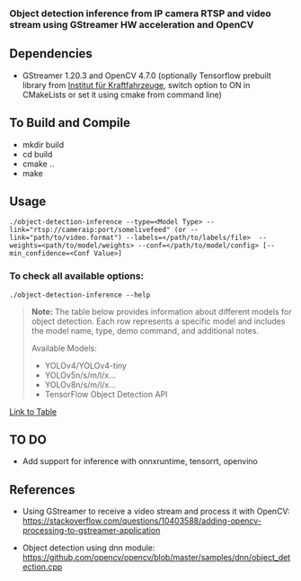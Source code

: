 ### Object detection inference from IP camera RTSP and video stream using GStreamer HW acceleration and OpenCV

##  Dependencies
* GStreamer 1.20.3 and OpenCV 4.7.0 (optionally Tensorflow prebuilt library from [
Institut für Kraftfahrzeuge](https://github.com/ika-rwth-aachen/libtensorflow_cc), switch option to ON in CMakeLists or set it using cmake from command line)

## To Build and Compile  
* mkdir build
* cd build
* cmake ..
* make

## Usage
```
./object-detection-inference --type=<Model Type> --link="rtsp://cameraip:port/somelivefeed" (or --link="path/to/video.format") --labels=</path/to/labels/file>  --weights=<path/to/model/weights> --conf=</path/to/model/config> [--min_confidence=<Conf Value>] 
``` 
### To check all available options:
```
./object-detection-inference --help
```

> **Note:** The table below provides information about different models for object detection. Each row represents a specific model and includes the model name, type, demo command, and additional notes.
>
> Available Models:
> - YOLOv4/YOLOv4-tiny
> - YOLOv5n/s/m/l/x...
> - YOLOv8n/s/m/l/x...
> - TensorFlow Object Detection API

[Link to Table](TablePage.md#table-of-models)


## TO DO
* Add support for inference with onnxruntime, tensorrt, openvino

## References
* Using GStreamer to receive a video stream and process it with OpenCV:  
https://stackoverflow.com/questions/10403588/adding-opencv-processing-to-gstreamer-application 


* Object detection using dnn module:  
https://github.com/opencv/opencv/blob/master/samples/dnn/object_detection.cpp  





